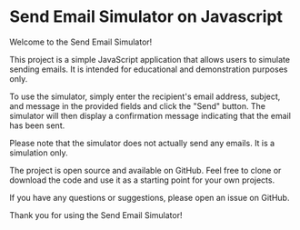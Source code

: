 # Send Email Simulator on Javascript

Welcome to the Send Email Simulator!

This project is a simple JavaScript application that allows users to simulate sending emails. It is intended for educational and demonstration purposes only.

To use the simulator, simply enter the recipient's email address, subject, and message in the provided fields and click the "Send" button. The simulator will then display a confirmation message indicating that the email has been sent.

Please note that the simulator does not actually send any emails. It is a simulation only.

The project is open source and available on GitHub. Feel free to clone or download the code and use it as a starting point for your own projects.

If you have any questions or suggestions, please open an issue on GitHub.

Thank you for using the Send Email Simulator!
